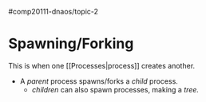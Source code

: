 #comp20111-dnaos/topic-2
# Spawning/Forking

This is when one [[Processes|process]] creates another.
- A *parent* process spawns/forks a *child* process.
	- *children* can also spawn processes, making a *tree.*